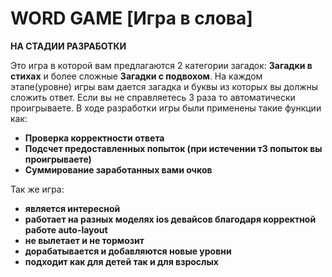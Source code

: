 # WORD GAME  [Игра в слова]

**НА СТАДИИ РАЗРАБОТКИ**

Это игра в которой вам предлагаются 2 категории загадок: **Загадки в стихах** и более сложные **Загадки с подвохом**. На каждом этапе(уровне) игры вам дается загадка и буквы из которых вы должны сложить ответ. Если вы не справляетесь 3 раза то автоматически проигрываете.
В ходе разработки игры были применены такие функции как:

* **Проверка корректности ответа**
* **Подсчет предоставленных попыток (при истечении т3 попыток вы проигрываете)**
* **Суммирование заработанных вами очков**

Так же игра:

* **является интересной**
* **работает на разных моделях ios девайсов благодаря корректной работе auto-layout**
* **не вылетает и не тормозит**
* **дорабатывается и добавляются новые уровни**
* **подходит как для детей так и для взрослых**






